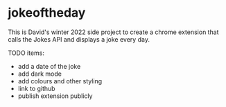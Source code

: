 # jokeoftheday

This is David's winter 2022 side project to create a chrome extension that calls the Jokes API and displays a joke every day.

TODO items: 
- add a date of the joke
- add dark mode
- add colours and other styling
- link to github
- publish extension publicly